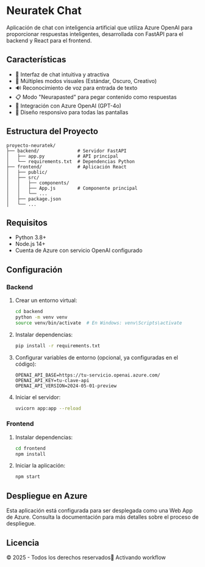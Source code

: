# Neuratek Chat

Aplicación de chat con inteligencia artificial que utiliza Azure OpenAI para proporcionar respuestas inteligentes, desarrollada con FastAPI para el backend y React para el frontend.

## Características

- 💬 Interfaz de chat intuitiva y atractiva
- 🎨 Múltiples modos visuales (Estándar, Oscuro, Creativo)
- 🔊 Reconocimiento de voz para entrada de texto
- 📋 Modo "Neurapasted" para pegar contenido como respuestas
- 🧠 Integración con Azure OpenAI (GPT-4o)
- 📱 Diseño responsivo para todas las pantallas

## Estructura del Proyecto

```
proyecto-neuratek/
├── backend/              # Servidor FastAPI
│   ├── app.py            # API principal
│   └── requirements.txt  # Dependencias Python
├── frontend/             # Aplicación React
│   ├── public/
│   ├── src/
│   │   ├── components/
│   │   ├── App.js        # Componente principal
│   │   └── ...
│   ├── package.json
│   └── ...
```

## Requisitos

- Python 3.8+
- Node.js 14+
- Cuenta de Azure con servicio OpenAI configurado

## Configuración

### Backend

1. Crear un entorno virtual:
   ```bash
   cd backend
   python -m venv venv
   source venv/bin/activate  # En Windows: venv\Scripts\activate
   ```

2. Instalar dependencias:
   ```bash
   pip install -r requirements.txt
   ```

3. Configurar variables de entorno (opcional, ya configuradas en el código):
   ```
   OPENAI_API_BASE=https://tu-servicio.openai.azure.com/
   OPENAI_API_KEY=tu-clave-api
   OPENAI_API_VERSION=2024-05-01-preview
   ```

4. Iniciar el servidor:
   ```bash
   uvicorn app:app --reload
   ```

### Frontend

1. Instalar dependencias:
   ```bash
   cd frontend
   npm install
   ```

2. Iniciar la aplicación:
   ```bash
   npm start
   ```

## Despliegue en Azure

Esta aplicación está configurada para ser desplegada como una Web App de Azure. Consulta la documentación para más detalles sobre el proceso de despliegue.

## Licencia

© 2025 - Todos los derechos reservados🔄 Activando workflow
